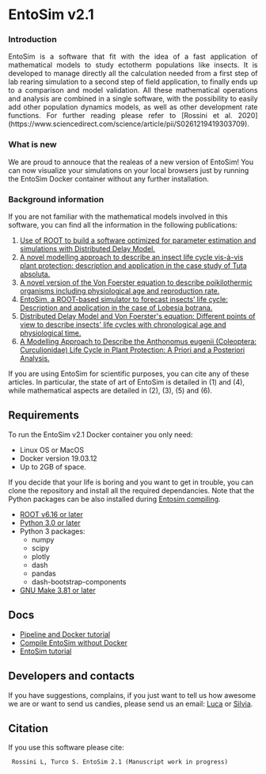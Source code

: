 

# EntoSim v2.1

### Introduction

<p align="justify">
EntoSim is a software that fit with the idea of a fast application of mathematical models to study ectotherm populations like insects.
It is developed to manage directly all the calculation needed from a first step of lab rearing simulation to a second step of field application, to finally ends up to a comparison and model validation.
All these mathematical operations and analysis are combined in a single software, with the possibility to easily add other population dynamics models, as well as other development rate functions.
For further reading please refer to [Rossini et al. 2020](https://www.sciencedirect.com/science/article/pii/S0261219419303709).
	
### What is new

We are proud to annouce that the realeas of a new version of EntoSim!
You can now visualize your simulations on your local browsers just by running the EntoSim Docker container without any further installation.

### Background information
If you are not familiar with the mathematical models involved in this software, you can find all the information in the following publications:

1. [Use of ROOT to build a software optimized for parameter estimation and simulations with Distributed Delay Model.](https://www.sciencedirect.com/science/article/pii/S1574954118301420?via%3Dihub)
2. [A novel modelling approach to describe an insect life cycle vis-à-vis plant protection: description and application in the case study of Tuta absoluta.](https://www.sciencedirect.com/science/article/pii/S0304380019302868?via%3Dihubn)
3. [A novel version of the Von Foerster equation to describe poikilothermic organisms including physiological age and reproduction rate.](https://link.springer.com/article/10.1007/s11587-020-00489-6)
4. [EntoSim, a ROOT-based simulator to forecast insects’ life cycle: Description and application in the case of Lobesia botrana.](https://www.sciencedirect.com/science/article/pii/S0261219419303709?via%3Dihub)
5. [Distributed Delay Model and Von Foerster's equation: Different points of view to describe insects' life cycles with chronological age and physiological time.](https://www.sciencedirect.com/science/article/pii/S1574954120300674?via%3Dihub)
6. [A Modelling Approach to Describe the Anthonomus eugenii (Coleoptera: Curculionidae) Life Cycle in Plant Protection: A Priori and a Posteriori Analysis.](https://bioone.org/journals/florida-entomologist/volume-103/issue-2/024.103.0217/A-Modelling-Approach-to-Describe-the-Anthonomus-eugenii-Coleoptera/10.1653/024.103.0217.full)

If you are using EntoSim for scientific purposes, you can cite any of these articles. In particular, the state of art of EntoSim is detailed in (1) and (4), while mathematical aspects are detailed in (2), (3), (5) and (6).

## Requirements
To run the EntoSim v2.1 Docker container you only need:
* Linux OS or MacOS
* Docker version 19.03.12
* Up to 2GB of space.

If you decide that your life is boring and you want to get in trouble, you can clone the repository and install all the required dependancies.
Note that the Python packages can be also installed during [Entosim compiling](https://github.com/lucaros1190/EntoSim-2.1/blob/master/docs/compiling.md).

* [ROOT v6.16 or later](https://root.cern/)
* [Python 3.0 or later](https://www.python.org/)
* Python 3 packages:
    * numpy
    * scipy
    * plotly
    * dash
    * pandas
    * dash-bootstrap-components
* [GNU Make 3.81 or later](https://www.gnu.org/software/make/)

## Docs
* [Pipeline and Docker tutorial](https://github.com/lucaros1190/EntoSim-2.1/blob/master/docs/docker_tutorial.md)
* [Compile EntoSim without Docker](https://github.com/lucaros1190/EntoSim-2.1/blob/master/docs/compiling.md)
* [EntoSim tutorial](https://github.com/lucaros1190/EntoSim-2.1/blob/master/docs/entosim_tutorial.md)

## Developers and contacts
If you have suggestions, complains, if you just want to tell us how awesome we are or want to send us candies, please send us an email: [Luca](mailto:luca.rossini@unitus.it) or [Silvia](mailto:silvia.turco@unitus.it). 
  
## Citation
If you use this software please cite:

	 Rossini L, Turco S. EntoSim 2.1 (Manuscript work in progress)
</p>

